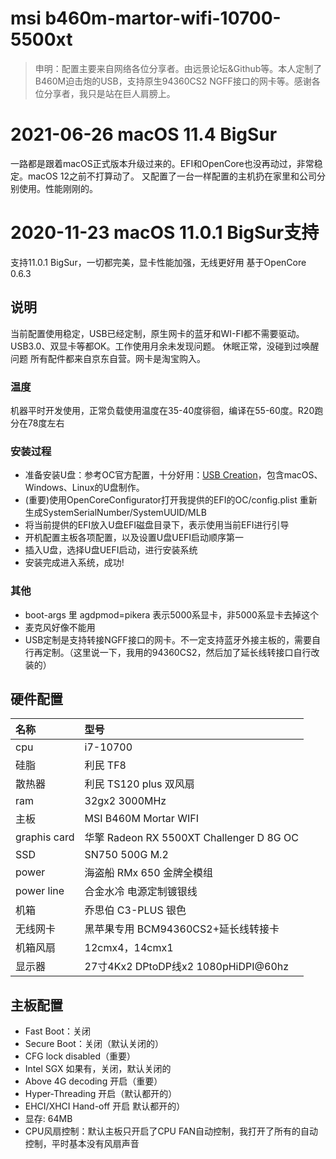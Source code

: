 msi b460m-martor-wifi-10700-5500xt
===
> 申明：配置主要来自网络各位分享者。由远景论坛&Github等。本人定制了B460M迫击炮的USB，支持原生94360CS2
> NGFF接口的网卡等。感谢各位分享者，我只是站在巨人肩膀上。

# 2021-06-26 macOS 11.4 BigSur
一路都是跟着macOS正式版本升级过来的。EFI和OpenCore也没再动过，非常稳定。macOS 12之前不打算动了。
又配置了一台一样配置的主机扔在家里和公司分别使用。性能刚刚的。

# 2020-11-23 macOS 11.0.1 BigSur支持
支持11.0.1 BigSur，一切都完美，显卡性能加强，无线更好用
基于OpenCore 0.6.3

## 说明
当前配置使用稳定，USB已经定制，原生网卡的蓝牙和WI-FI都不需要驱动。USB3.0、双显卡等都OK。工作使用月余未发现问题。
休眠正常，没碰到过唤醒问题
所有配件都来自京东自营。网卡是淘宝购入。
### 温度
机器平时开发使用，正常负载使用温度在35-40度徘徊，编译在55-60度。R20跑分在78度左右
### 安装过程
- 准备安装U盘：参考OC官方配置，十分好用：[USB Creation](https://dortania.github.io/OpenCore-Install-Guide/installer-guide/mac-install.html#setting-up-opencore-s-efi-environment)，包含macOS、Windows、Linux的U盘制作。
- (重要)使用OpenCoreConfigurator打开我提供的EFI的OC/config.plist 重新生成SystemSerialNumber/SystemUUID/MLB
- 将当前提供的EFI放入U盘EFI磁盘目录下，表示使用当前EFI进行引导
- 开机配置主板各项配置，以及设置U盘UEFI启动顺序第一
- 插入U盘，选择U盘UEFI启动，进行安装系统
- 安装完成进入系统，成功!
### 其他
- boot-args 里 agdpmod=pikera 表示5000系显卡，非5000系显卡去掉这个
- 麦克风好像不能用
- USB定制是支持转接NGFF接口的网卡。不一定支持蓝牙外接主板的，需要自行再定制。（这里说一下，我用的94360CS2，然后加了延长线转接口自行改装的）

## 硬件配置
| 名称 | 型号 |
| :---- | :---- |
| cpu | i7-10700 |
| 硅脂 | 利民 TF8 |
| 散热器 | 利民 TS120 plus 双风扇 |
| ram | 32gx2 3000MHz | 
| 主板 | MSI B460M Mortar WIFI | 
| graphis card | 华擎 Radeon RX 5500XT Challenger D 8G OC|
| SSD | SN750 500G M.2 |
| power | 海盗船 RMx 650 金牌全模组 |
| power line | 合金水冷 电源定制镀银线 |
| 机箱 | 乔思伯 C3-PLUS 银色|
| 无线网卡 | 黑苹果专用 BCM94360CS2+延长线转接卡 |
| 机箱风扇 | 12cmx4，14cmx1 |
| 显示器 | 27寸4Kx2 DPtoDP线x2 1080pHiDPI@60hz|

## 主板配置
- Fast Boot：关闭
- Secure Boot：关闭（默认关闭的）
- CFG lock disabled（重要）
- Intel SGX 如果有，关闭，默认关闭的
- Above 4G decoding 开启（重要）
- Hyper-Threading 开启（默认都开的）
- EHCI/XHCI Hand-off 开启 默认都开的）
- 显存: 64MB
- CPU风扇控制：默认主板只开启了CPU FAN自动控制，我打开了所有的自动控制，平时基本没有风扇声音
